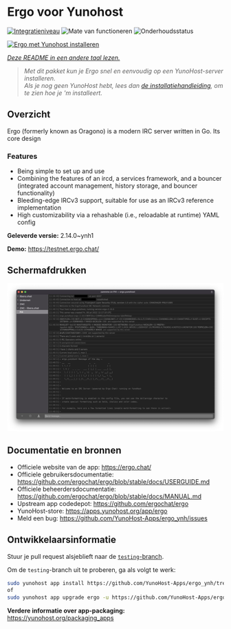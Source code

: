 <!--
NB: Deze README is automatisch gegenereerd door <https://github.com/YunoHost/apps/tree/master/tools/readme_generator>
Hij mag NIET handmatig aangepast worden.
-->

# Ergo voor Yunohost

[![Integratieniveau](https://apps.yunohost.org/badge/integration/ergo)](https://ci-apps.yunohost.org/ci/apps/ergo/)
![Mate van functioneren](https://apps.yunohost.org/badge/state/ergo)
![Onderhoudsstatus](https://apps.yunohost.org/badge/maintained/ergo)

[![Ergo met Yunohost installeren](https://install-app.yunohost.org/install-with-yunohost.svg)](https://install-app.yunohost.org/?app=ergo)

*[Deze README in een andere taal lezen.](./ALL_README.md)*

> *Met dit pakket kun je Ergo snel en eenvoudig op een YunoHost-server installeren.*  
> *Als je nog geen YunoHost hebt, lees dan [de installatiehandleiding](https://yunohost.org/install), om te zien hoe je 'm installeert.*

## Overzicht

Ergo (formerly known as Oragono) is a modern IRC server written in Go. Its core design 

### Features

- Being simple to set up and use
- Combining the features of an ircd, a services framework, and a bouncer (integrated account management, history storage, and bouncer functionality)
- Bleeding-edge IRCv3 support, suitable for use as an IRCv3 reference implementation
- High customizability via a rehashable (i.e., reloadable at runtime) YAML config



**Geleverde versie:** 2.14.0~ynh1

**Demo:** <https://testnet.ergo.chat/>

## Schermafdrukken

![Schermafdrukken van Ergo](./doc/screenshots/textual.jpg)

## Documentatie en bronnen

- Officiele website van de app: <https://ergo.chat/>
- Officiele gebruikersdocumentatie: <https://github.com/ergochat/ergo/blob/stable/docs/USERGUIDE.md>
- Officiele beheerdersdocumentatie: <https://github.com/ergochat/ergo/blob/stable/docs/MANUAL.md>
- Upstream app codedepot: <https://github.com/ergochat/ergo>
- YunoHost-store: <https://apps.yunohost.org/app/ergo>
- Meld een bug: <https://github.com/YunoHost-Apps/ergo_ynh/issues>

## Ontwikkelaarsinformatie

Stuur je pull request alsjeblieft naar de [`testing`-branch](https://github.com/YunoHost-Apps/ergo_ynh/tree/testing).

Om de `testing`-branch uit te proberen, ga als volgt te werk:

```bash
sudo yunohost app install https://github.com/YunoHost-Apps/ergo_ynh/tree/testing --debug
of
sudo yunohost app upgrade ergo -u https://github.com/YunoHost-Apps/ergo_ynh/tree/testing --debug
```

**Verdere informatie over app-packaging:** <https://yunohost.org/packaging_apps>
